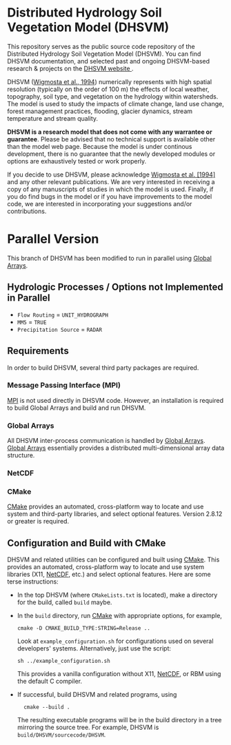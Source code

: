 # Distributed Hydrology Soil Vegetation Model (DHSVM) 

This repository serves as the public source code repository of the Distributed Hydrology Soil Vegetation Model (DHSVM). You can find DHSVM documentation, and selected past and ongoing DHSVM-based research & projects on the <a href="http://dhsvmdev.pnl.gov///">DHSVM website </a>.

DHSVM (<a href="http://onlinelibrary.wiley.com/doi/10.1029/94WR00436/abstract">Wigmosta et al., 1994</a>) numerically represents with high spatial resolution (typically on the order of 100 m) the effects of local weather, topography, soil type, and vegetation on the hydrology within watersheds. The model is used to study the impacts of climate change, land use change, forest management practices, flooding, glacier dynamics, stream temperature and stream quality.

<strong>DHSVM is a research model that does not come with any warrantee or guarantee</strong>. Please be advised that no technical support is available other than the model web page. Because the model is under continous development, there is no guarantee that the newly developed modules or options are exhaustively tested or work properly. 

If you decide to use DHSVM, please acknowledge <a
href="http://onlinelibrary.wiley.com/doi/10.1029/94WR00436/abstract">Wigmosta
et al. [1994]</a> and any other relevant publications. We are very
interested in receiving a copy of any manuscripts of studies in which
the model is used. Finally, if you do find bugs in the model or if you
have improvements to the model code, we are interested in
incorporating your suggestions and/or contributions. 

# Parallel Version

This branch of DHSVM has been modified to run in parallel using
[Global Arrays](http://hpc.pnl.gov/globalarrays/). 

## Hydrologic Processes / Options not Implemented in Parallel 

* `Flow Routing` = `UNIT_HYDROGRAPH`
* `MM5` = `TRUE`
* `Precipitation Source` = `RADAR`

## Requirements

In order to build DHSVM, several third party packages are required.  

### Message Passing Interface (MPI)

[MPI](https://en.wikipedia.org/wiki/Message_Passing_Interface) is not
used directly in DHSVM code.  However, an installation is required to
build Global Arrays and build and run DHSVM.  

### Global Arrays

All DHSVM inter-process communication is handled by
[Global Arrays](http://hpc.pnl.gov/globalarrays/).
[Global Arrays](http://hpc.pnl.gov/globalarrays/) essentially provides
a distributed multi-dimensional array data structure.  

### NetCDF


### CMake

[CMake](https://cmake.org) provides an automated, cross-platform way
to locate and use system and third-party libraries, and select optional
features.  Version 2.8.12 or greater is required.

## Configuration and Build with CMake 

DHSVM and related utilities can be configured and built using
[CMake](https://cmake.org).  This provides an automated,
cross-platform way to locate and use system libraries (X11,
[NetCDF](http://www.unidata.ucar.edu/software/netcdf/), etc.) and
select optional features.  Here are some terse instructions: 

  * In the top DHSVM (where `CMakeLists.txt` is located), make a
    directory for the build, called `build` maybe.
    
  * In the `build` directory, run [CMake](https://cmake.org) with
    appropriate options, for example,
    
        cmake -D CMAKE_BUILD_TYPE:STRING=Release ..

    Look at `example_configuration.sh` for configurations used on
    several developers' systems. Alternatively, just use the script:

        sh ../example_configuration.sh

    This provides a vanilla configuration without X11,
    [NetCDF](http://www.unidata.ucar.edu/software/netcdf/), or RBM
    using the default C compiler.
    
* If successful, build DHSVM and related programs, using

        cmake --build .

    The resulting executable programs will be in the build directory
    in a tree mirroring the source tree.  For example, DHSVM is
    `build/DHSVM/sourcecode/DHSVM`. 
    

